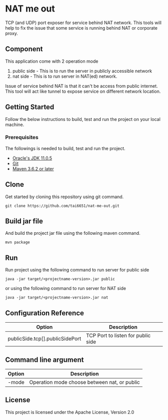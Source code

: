 # NAT me out

TCP (and UDP) port exposer for service behind NAT network.
This tools will help to fix the issue that some service is running behind NAT or corporate proxy.


## Component
This application come with 2 operation mode
1) public side - This is to run the server in publicly accessible network
2) nat side - This is to run server in NAT(ed) network.

Issue of service behind NAT is that it can't be access from public internet.
This tool will act like tunnel to expose service on different network location.


## Getting Started

Follow the below instructions to build, test and run the project on your local machine.

### Prerequisites
    
The followings is needed to build, test and run the project.


- [Oracle's JDK 11.0.5](https://www.oracle.com/technetwork/java/javase/downloads/jdk11-downloads-5066655.html)
- [Git](https://git-scm.com/downloads)
- [Maven 3.6.2 or later](https://maven.apache.org/download.cgi)


## Clone

Get started by cloning this repository using git command.


```
git clone https://github.com/tai6651/nat-me-out.git
```


## Build jar file

And build the project jar file using the following maven command.

```
mvn package 
```


## Run

Run project using the following command to run server for public side

```
java -jar target/<projectname-version>.jar public
```

or using the following command to run server for NAT side

```
java -jar target/<projectname-version>.jar nat
```


## Configuration Reference
| Option                                                          | Description                                                                                       |
| --------------------------------------------------------------- | ------------------------------------------------------------------------------------------------- |
| publicSide.tcp[].publicSidePort                                 | TCP Port to listen for public side                                                                |

## Command line argument
| Option                                                          | Description                                                                                       |
| --------------------------------------------------------------- | ------------------------------------------------------------------------------------------------- |
| -mode                                                           | Operation mode choose between nat, or public                                                      |


## License

This project is licensed under the Apache License, Version 2.0


